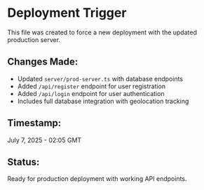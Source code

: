 # Deployment Trigger

This file was created to force a new deployment with the updated production server.

## Changes Made:
- Updated `server/prod-server.ts` with database endpoints
- Added `/api/register` endpoint for user registration
- Added `/api/login` endpoint for user authentication
- Includes full database integration with geolocation tracking

## Timestamp: 
July 7, 2025 - 02:05 GMT

## Status:
Ready for production deployment with working API endpoints.